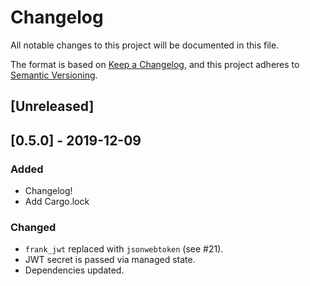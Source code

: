 # Changelog
All notable changes to this project will be documented in this file.

The format is based on [Keep a Changelog](https://keepachangelog.com/en/1.0.0/),
and this project adheres to [Semantic Versioning](https://semver.org/spec/v2.0.0.html).

## [Unreleased]

## [0.5.0] - 2019-12-09
### Added
- Changelog!
- Add Cargo.lock

### Changed
- `frank_jwt` replaced with `jsonwebtoken` (see #21).
- JWT secret is passed via managed state.
- Dependencies updated.
